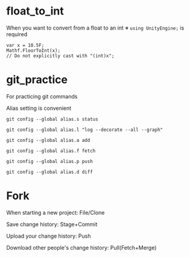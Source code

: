 # float_to_int
When you want to convert from a float to an int
※ `using UnityEngine;` is required
```
var x = 10.5F;
Mathf.FloorToInt(x);
// Do not explicitly cast with "(int)x";
```

# git_practice
For practicing git commands

Alias setting is convenient

```
git config --global alias.s status

git config --global alias.l "log --decorate --all --graph"

git config --global alias.a add

git config --global alias.f fetch

git config --global alias.p push

git config --global alias.d diff
```


# Fork
When starting a new project: File/Clone

Save change history: Stage+Commit

Upload your change history: Push

Download other people's change history: Pull(Fetch+Merge)
